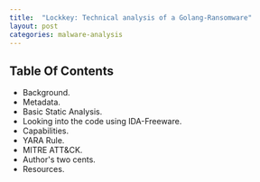 ```yaml
---
title:  "Lockkey: Technical analysis of a Golang-Ransomware"
layout: post
categories: malware-analysis
---
```




## Table Of Contents

- Background.
- Metadata.
- Basic Static Analysis.
- Looking into the code using IDA-Freeware.
- Capabilities.
- YARA Rule.
- MITRE ATT&CK.
- Author's two cents.
- Resources.
